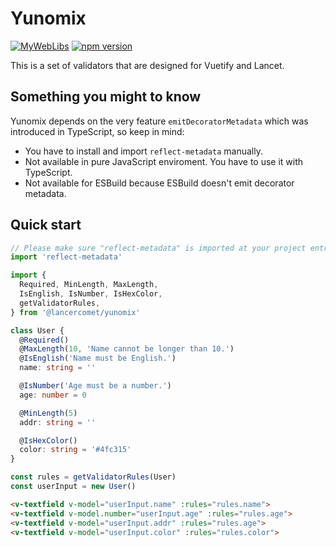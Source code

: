 # Yunomix

[![MyWebLibs](https://github.com/LancerComet/MyWebLibs/workflows/Test/badge.svg)](https://github.com/LancerComet/MyWebLibs/actions)
[![npm version](https://badge.fury.io/js/@lancercomet%2Fyunomix.svg)](https://badge.fury.io/js/@lancercomet%2Fyunomix)

This is a set of validators that are designed for Vuetify and Lancet.

## Something you might to know

Yunomix depends on the very feature `emitDecoratorMetadata` which was introduced in TypeScript, so keep in mind:

 - You have to install and import `reflect-metadata` manually.
 - Not available in pure JavaScript enviroment. You have to use it with TypeScript.
 - Not available for ESBuild because ESBuild doesn't emit decorator metadata.

## Quick start

```ts
// Please make sure "reflect-metadata" is imported at your project entry.
import 'reflect-metadata'
```

```ts
import {
  Required, MinLength, MaxLength,
  IsEnglish, IsNumber, IsHexColor,
  getValidatorRules,
} from '@lancercomet/yunomix'

class User {
  @Required()
  @MaxLength(10, 'Name cannot be longer than 10.')
  @IsEnglish('Name must be English.')
  name: string = ''

  @IsNumber('Age must be a number.')
  age: number = 0

  @MinLength(5)
  addr: string = ''

  @IsHexColor()
  color: string = '#4fc315'
}

const rules = getValidatorRules(User)
const userInput = new User()
```

```html
<v-textfield v-model="userInput.name" :rules="rules.name">
<v-textfield v-model.number="userInput.age" :rules="rules.age">
<v-textfield v-model="userInput.addr" :rules="rules.age">
<v-textfield v-model="userInput.color" :rules="rules.color">
```

